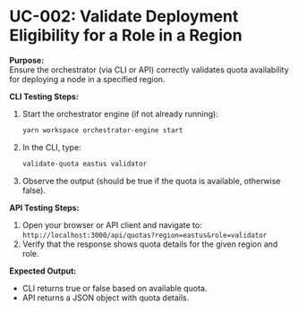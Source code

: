 # UC-002: Validate Deployment Eligibility for a Role in a Region

**Purpose:**  
Ensure the orchestrator (via CLI or API) correctly validates quota availability for deploying a node in a specified region.

**CLI Testing Steps:**  
1. Start the orchestrator engine (if not already running):
   ```bash
   yarn workspace orchestrator-engine start
   ```
2. In the CLI, type:
   ```bash
   validate-quota eastus validator
   ```
3. Observe the output (should be true if the quota is available, otherwise false).

**API Testing Steps:**  
1. Open your browser or API client and navigate to:
   `http://localhost:3000/api/quotas?region=eastus&role=validator`
2. Verify that the response shows quota details for the given region and role.

**Expected Output:**  
- CLI returns true or false based on available quota.  
- API returns a JSON object with quota details.